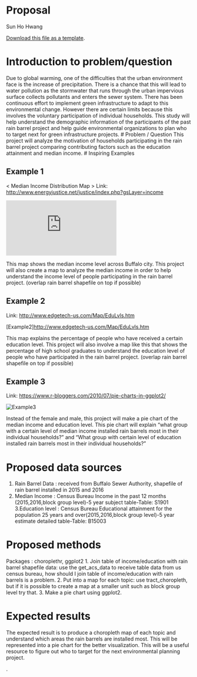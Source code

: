 Proposal
================
Sun Ho Hwang

[<i class="fa fa-file-code-o fa-1x" aria-hidden="true"></i> Download
this file as a
template](http://adamwilson.us/SpatialDataScience/scripts/Project_ProposalTemplate.Rmd).

# Introduction to problem/question

Due to global warming, one of the difficulties that the urban
environment face is the increase of precipitation. There is a chance
that this will lead to water pollution as the stormwater that runs
through the urban impervious surface collects pollutants and enters the
sewer system. There has been continuous effort to implement green
infrastructure to adapt to this environmental change. However there are
certain limits because this involves the voluntary participation of
individual households. This study will help understand the demographic
information of the participants of the past rain barrel project and help
guide environmental organizations to plan who to target next for green
infrastructure projects. \# Problem / Question This project will analyze
the motivation of households participating in the rain barrel project
comparing contributing factors such as the education attainment and
median income. \# Inspiring Examples

## Example 1

&lt; Median Income Distribution Map &gt; Link:
<http://www.energyjustice.net/justice/index.php?gsLayer=income>

![Example1](http://www.energyjustice.net/justice/index.php?gsLayer=income)

This map shows the median income level across Buffalo city. This project
will also create a map to analyze the median income in order to help
understand the income level of people participating in the rain barrel
project. (overlap rain barrel shapefile on top if possible)

## Example 2

<Education Attainment Distribution Map> Link:
<http://www.edgetech-us.com/Map/EduLvls.htm>

\[Example2\]<http://www.edgetech-us.com/Map/EduLvls.htm>

This map explains the percentage of people who have received a certain
education level. This project will also involve a map like this that
shows the percentage of high school graduates to understand the
education level of people who have participated in the rain barrel
project. (overlap rain barrel shapefile on top if possible)

## Example 3

<Pie chart of education level and median income> Link:
<https://www.r-bloggers.com/2010/07/pie-charts-in-ggplot2/>

![Example3](https://www.r-bloggers.com/2010/07/pie-charts-in-ggplot2/)

Instead of the female and male, this project will make a pie chart of
the median income and education level. This pie chart will explain “what
group with a certain level of median income installed rain barrels most
in their individual households?” and “What group with certain level of
education installed rain barrels most in their individual households?”

# Proposed data sources

1.  Rain Barrel Data : received from Buffalo Sewer Authority, shapefile
    of rain barrel installed in 2015 and 2016
2.  Median Income : Census Bureau Income in the past 12 months
    (2015,2016,block group level)-5 year subject table-Table: S1901
    3.Education level : Census Bureau Educational attainment for the
    population 25 years and over(2015,2016,block group level)-5 year
    estimate detailed table-Table: B15003

# Proposed methods

Packages : choroplethr, ggplot2 1. Join table of income/education with
rain barrel shapefile data: use the get\_acs\_data to receive table data
from us census bureau, how should I join table of income/education with
rain barrels is a problem. 2. Put into a map for each topic: use
tract\_choropleth, but if it is possible to create a map at a smaller
unit such as block group level try that. 3. Make a pie chart using
ggplot2.

# Expected results

The expected result is to produce a choropleth map of each topic and
understand which areas the rain barrels are installed most. This will be
represented into a pie chart for the better visualization. This will be
a useful resource to figure out who to target for the next environmental
planning project.

.
